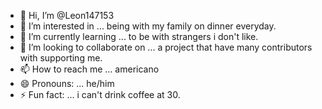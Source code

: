 - 👋 Hi, I’m @Leon147153
- 👀 I’m interested in ... being with my family on dinner everyday.
- 🌱 I’m currently learning ... to be with strangers i don't like. 
- 💞️ I’m looking to collaborate on ... a project that have many contributors with supporting me.
- 📫 How to reach me ... americano
- 😄 Pronouns: ... he/him
- ⚡ Fun fact: ... i can't drink coffee at 30.

<!---
Leon147153/Leon147153 is a ✨ special ✨ repository because its `README.md` (this file) appears on your GitHub profile.
You can click the Preview link to take a look at your changes.
--->
